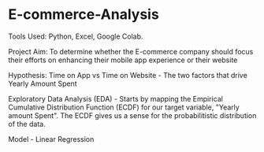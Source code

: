 # E-commerce-Analysis
Tools Used: Python, Excel, Google Colab.

Project Aim: To determine whether the E-commerce company should focus their efforts on enhancing their mobile app experience or their website

Hypothesis: Time on App vs Time on Website - The two factors that drive Yearly Amount Spent


Exploratory Data Analysis (EDA) -  Starts by mapping the Empirical Cumulative Distribution Function (ECDF) for our target variable, "Yearly amount Spent". The ECDF gives us a sense for the probabilitistic distribution of the data.

Model - Linear Regression

